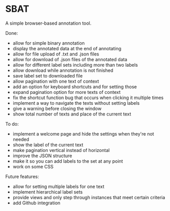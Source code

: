# SBAT
A simple browser-based annotation tool.

Done:
- allow for simple binary annotation
- display the annotated data at the end of annotating
- allow for file upload of .txt and .json files
- allow for download of .json files of the annotated data
- allow for different label sets including more than two labels
- allow download while annotation is not finished
- save label set to downloaded file
- allow pagination with one text of context
- add an option for keyboard shortcuts and for setting those
- expand pagination option for more texts of context
- fix the shortcut function bug that occurs when clicking it multiple times
- implement a way to navigate the texts without setting labels
- give a warning before closing the window
- show total number of texts and place of the current text

To do:
- implement a welcome page and hide the settings when they're not needed
- show the label of the current text
- make pagination vertical instead of horizontal
- improve the JSON structure
- make it so you can add labels to the set at any point
- work on some CSS

Future features:
- allow for setting multiple labels for one text
- implement hierarchical label sets
- provide views and only step through instances that meet certain criteria
- add Github integration